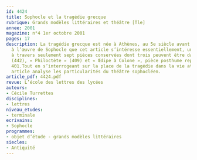 ```yaml
---
id: 4424
title: Sophocle et la tragédie grecque 
rubrique: Grands modèles littéraires et théâtre [Tle]
annee: 2001
magazine: n°4 1er octobre 2001
pages: 17
description: La tragédie grecque est née à Athènes, au 5e siècle avant J.-C. C’est
  à l’œuvre de Sophocle que cet article s’intéresse essentiellement, une œuvre connue
  à travers seulement sept pièces conservées dont trois peuvent être datées – « Antigone »
  (442), « Philoctète » (409) et « Œdipe à Colone », pièce posthume représentée en
  401.Tout en s’interrogeant sur la place de la tragédie dans la vie athénienne, cet
  article analyse les particularités du théâtre sophocléen.
article_pdf: 4424.pdf
revue: L’école des lettres des lycées
auteurs:
- Cécile Turrettes
disciplines:
- lettres
niveau_etudes:
- terminale
ecrivains:
- Sophocle
programmes:
- objet d’étude - grands modèles littéraires
siecles:
- Antiquité
---
```

